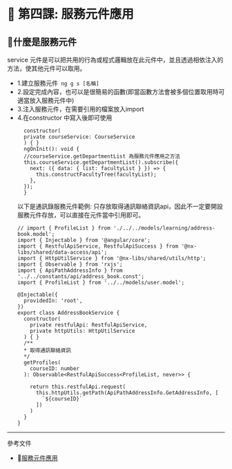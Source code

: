 # 📌 第四課: 服務元件應用

## 📌**什麼是服務元件**
service 元件是可以把共用的行為或程式邏輯放在此元件中，並且透過相依注入的方法，使其他元件可以取用。
- 1.建立服務元件` ng g s [名稱]`
- 2.設定完成內容，也可以是很簡易的函數(即當函數方法會被多個位置取用時可適當放入服務元件中)
- 3.注入服務元件，在需要引用的檔案放入import
- 4.在constructor 中寫入後即可使用
  ```
    constructor(
    private courseService: CourseService
    ) { }
    ngOnInit(): void {
    //courseService.getDepartmentList 為服務元件應用之方法
    this.courseService.getDepartmentList().subscribe({
      next: ({ data: { list: facultyList } }) => {
        this.constructFacultyTree(facultyList);
      },
    });
    }
  ```
  以下是通訊錄服務元件範例:
  只存放取得通訊聯絡資訊api，因此不一定要開設服務元件存放，可以直接在元件當中引用即可。
  ```
  // import { ProfileList } from './../../models/learning/address-book.model';
  import { Injectable } from '@angular/core';
  import { RestfulApiService, RestfulApiSuccess } from '@nx-libs/shared/data-access/api';
  import { HttpUtilService } from '@nx-libs/shared/utils/http';
  import { Observable } from 'rxjs';
  import { ApiPathAddressInfo } from '../../constants/api/address_book.const';
  import { ProfileList } from '../../models/user.model';
  
  @Injectable({
    providedIn: 'root',
  })
  export class AddressBookService {
    constructor(
      private restfulApi: RestfulApiService,
      private httpUtils: HttpUtilService
    ) { }
    /**
    * 取得通訊聯絡資訊
    */
    getProfiles(
      courseID: number
    ): Observable<RestfulApiSuccess<ProfileList, never>> {
  
      return this.restfulApi.request(
        this.httpUtils.getPath(ApiPathAddressInfo.GetAddressInfo, [
          `${courseID}`
        ])
      )
    }
  }

  ```
---
參考文件
- 📌[服務元件應用](https://ithelp.ithome.com.tw/m/articles/10241385)



